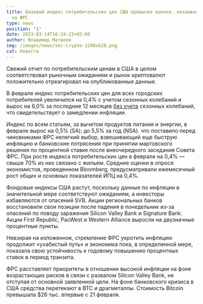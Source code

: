 ```yaml
---
title: Базовый индекс потребительских цен США превысил оценки, оказывая давление
  на ФРС
type: news
position: "1"
date: 2023-03-14T16:24:23+02:00
author: Владимир Матвеев
img: /images/news/sec-crypto-1200x628.png
cat: Новости
---
```

Свежий отчет по потребительским ценам в США в целом соответствовал рыночным ожиданиям и рынок криптовалют положительно отреагировал на опубликованные данные.

В феврале индекс потребительских цен для всех городских потребителей увеличился на 0,4% с учетом сезонных колебаний и вырос на 6,0% за последние 12 месяцев [без учета](https://www.bls.gov/) сезонных колебаний, что свидетельствует о замедлении инфляции. 

Индекс по всем статьям, за вычетом продуктов питания и энергии, в феврале вырос на 0,5% (SA); до 5,5% за год (NSA). что поставило перед чиновниками ФРС нелегкий выбор, взвешивающий еще быструю инфляцию и банковские потрясения при принятии мартовского решения по процентной ставке после внеочередного заседания Совета ФРС.
При росте индекса потребительских цен в феврале на 0,4% — свыше 70% из них связано с жильем. Средние оценки в опросе экономистов, проведенном Bloomberg, предусматривали ежемесячный рост общих и основных показателей ИПЦ на 0,4%.

Фондовые индексы США растут, поскольку данные по инфляции в значительной мере соответствуют ожиданиям, а инвесторы избавляются от опасений SVB.
Акции региональных банков восстановили свои позиции после падения в понедельник из-за опасений по поводу заражения Silicon Valley Bank и Signature Bank. Акции First Republic, PacWest и Western Alliance выросли на двузначные процентные пункты.

Невзирая на изложенное, стремление ФРС укротить инфляцию продолжит «ухабистый путь» и экономика пока, в определенной мере, показала свою устойчивость к годовому повышению процентных ставок в период транзита.

ФРС расставляет приоритеты в отношении высокой инфляции на фоне возрастающих рисков в связи с развалом Silicon Valley Bank, не отступая от основной заявленной цели.
На фоне банковского кризиса в США средства перетекают в BTC и драгметаллы. Стоимость Bitcoin превышала $26 тыс. впервые с 21 февраля.